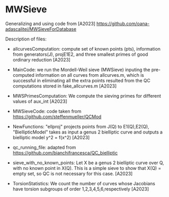 # MWSieve

Generalizing and using code from [A2023] https://github.com/oana-adascalitei/MWSieveForDatabase 

Description of files:

- allcurvesComputation: compute set of known points (pts), information from generators(J), projE1E2, and three smallest primes of good ordinary reduction [A2023]

- MainCode: we run the Mordell-Weil sieve (MWSieve) inputing the pre-computed information on all curves from allcurves.m, which is successful in eliminating all the extra points resulted from the QC computations stored in fake_allcurves.m [A2023]

- MWSPrimesComputation: We compute the sieving primes for different values of aux_int [A2023]

- MWSieveCode: code taken from https://github.com/steffenmueller/QCMod

- NewFunctions: "ellproj" projects points from J(Q) to E1(Q),E2(Q), "BiellipticModel" takes as input a genus 2 bielliptic curve and outputs a bielliptic model y^2 = f(x^2) [A2023]

- qc_running_file: adapted from https://github.com/bianchifrancesca/QC_bielliptic

- sieve_with_no_known_points: Let X be a genus 2 bielliptic curve over Q, with no known point in X(Q). This is a simple sieve to show that X(Q) = empty set, so QC is not necessary for this case. [A2023]

- TorsionStatistics: We count the number of curves whose Jacobians have torsion subgroups of order 1,2,3,4,5,6,respectively [A2023]

